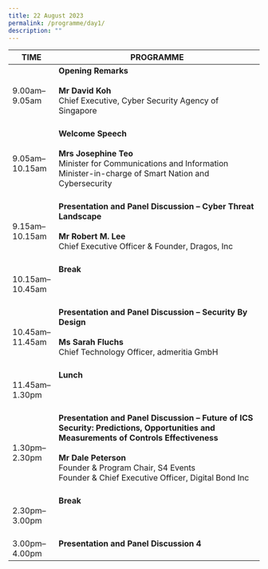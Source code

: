 ```yaml
---
title: 22 August 2023
permalink: /programme/day1/
description: ""
---
```

| **TIME**              | **PROGRAMME**                                                                                                                                                                         |
|-------------------|-----------------------------------------------------------------------------------------------------------------------------------------------------------------------------------|
| 9.00am–<br>9.05am   | **Opening Remarks**   <br><br>**Mr David Koh** <br>Chief Executive, Cyber Security Agency of Singapore<br><br> |
| 9.05am–<br>10.15am   | **Welcome Speech**  <br><br>**Mrs Josephine Teo** <br>Minister for Communications and Information<br>Minister-in-charge of Smart Nation and Cybersecurity<br><br>                                                             |
| 9.15am–<br>10.15am  | **Presentation and Panel Discussion – Cyber Threat Landscape**  <br><br><b>Mr Robert M. Lee</b><br>Chief Executive Officer &amp; Founder, Dragos, Inc<br><br>                                                                                                                                           |
| 10.15am–<br>10.45am | **Break**<br><br> <br><br>                                                                                                                                                                        |
| 10.45am–<br>11.45am | **Presentation and Panel Discussion – Security By Design**   <br><br> <b>Ms Sarah Fluchs</b><br>Chief Technology Officer, admeritia GmbH <br><br>                                                                                                                                          |
| 11.45am–<br>1.30pm  | **Lunch** <br><br><br>  <br>                                                                                                                                                                      |
| 1.30pm–<br>2.30pm   | **Presentation and Panel Discussion – Future of ICS Security: Predictions, Opportunities and Measurements of Controls Effectiveness**<br><br> <b>Mr Dale Peterson</b><br>Founder &amp; Program Chair, S4 Events<br>Founder &amp; Chief Executive Officer, Digital Bond Inc<br><br>                                                                 |
| 2.30pm–<br>3.00pm   | **Break**  <br><br><br><br>                                                                                                                                                                       |
| 3.00pm–<br>4.00pm   | **Presentation and Panel Discussion 4**<br><br>                                          |